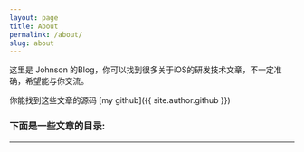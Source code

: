 ```yaml
---
layout: page
title: About
permalink: /about/
slug: about
---
```


这里是 Johnson 的Blog，你可以找到很多关于iOS的研发技术文章，不一定准确，希望能与你交流。

你能找到这些文章的源码 [my github]({{ site.author.github }})

### 下面是一些文章的目录:

***

